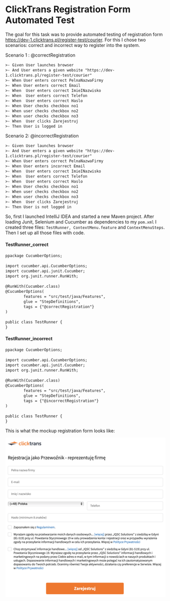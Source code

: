# ClickTrans Registration Form Automated Test

The goal for this task was to provide automated testing of registration form https://dev-1.clicktrans.pl/register-test/courier. For this I chose two scenarios: correct and incorrect way to register into the system.

Scenario 1 : @correctRegistration

    >- Given User launches browser
    >- And User enters a given website "https://dev-1.clicktrans.pl/register-test/courier"
    >- When User enters correct PelnaNazwaFirmy
    >- When User enters correct Email
    >- When  User enters correct ImieINazwisko
    >- When  User enters correct Telefon
    >- When  User enters correct Haslo
    >- When User checks checkbox no1
    >- When user checks checkbox no2
    >- When user checks checkbox no3
    >- When  User clicks Zarejestruj
    >- Then User is logged in
    
Scenario 2: @incorrectRegistration

    >- Given User launches browser
    >- And User enters a given website "https://dev-1.clicktrans.pl/register-test/courier"
    >- When User enters correct PelnaNazwaFirmy
    >- When User enters incorrect Email
    >- When  User enters correct ImieINazwisko
    >- When  User enters correct Telefon
    >- When  User enters correct Haslo
    >- When User checks checkbox no1
    >- When user checks checkbox no2
    >- When user checks checkbox no3
    >- When  User clicks Zarejestruj
    >- Then User is not logged in

So, first I launched IntelliJ IDEA and started a new Maven project. After loading Junit, Selenium and Cucumber as dependencies to my `pom.xml` I created three files: `TestRunner, ContextMenu.feature` and `ContextMenuSteps`. Then I set up all those files with code.

#### TestRunner_correct

```
ppackage CucumberOptions;

import cucumber.api.CucumberOptions;
import cucumber.api.junit.Cucumber;
import org.junit.runner.RunWith;

@RunWith(Cucumber.class)
@CucumberOptions(
        features = "src/test/java/Features",
        glue = "StepDefinitions",
        tags = {"@correctRegistration"}
)

public class TestRunner {
}
```

#### TestRunner_incorrect

```
ppackage CucumberOptions;

import cucumber.api.CucumberOptions;
import cucumber.api.junit.Cucumber;
import org.junit.runner.RunWith;

@RunWith(Cucumber.class)
@CucumberOptions(
        features = "src/test/java/Features",
        glue = "StepDefinitions",
        tags = {"@incorrectRegistration"}
)

public class TestRunner {
}
```





This is what the mockup registration form looks like:

![](https://github.com/kkowalRepository/kkowal_portfolio/blob/master/Manual%20Testing/ClickTrans%20mockup%20registration%20form%20test/png/regForm.png)



